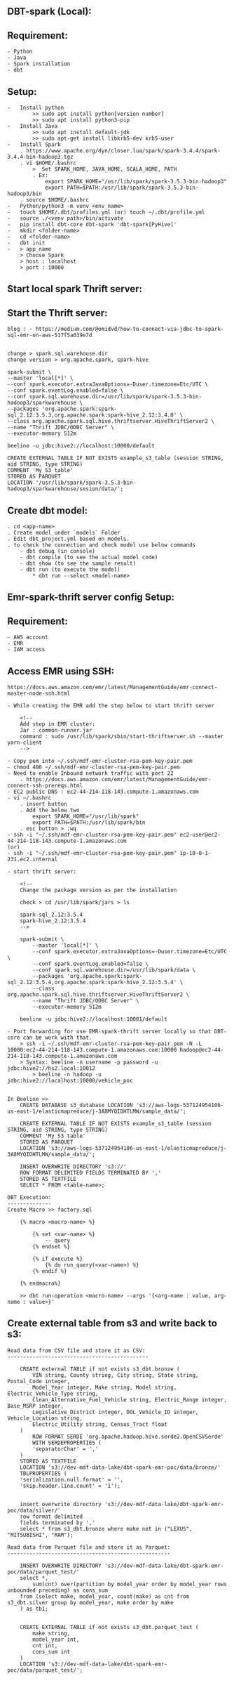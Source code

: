 
DBT-spark (Local):
------------------

Requirement:
------------

    - Python
    - Java
    - Spark installation
    - dbt

Setup:
------

    -	Install python 
            >> sudo apt install python[version number]
            >> sudo apt install python3-pip
    -   Install Java 
            >> sudo apt install default-jdk
            >> sudo apt-get install libkrb5-dev krb5-user
    -   Install Spark
        . https://www.apache.org/dyn/closer.lua/spark/spark-3.4.4/spark-3.4.4-bin-hadoop3.tgz
        . vi $HOME/.bashrc 
            >  Set SPARK_HOME, JAVA_HOME, SCALA_HOME, PATH
            . Ex:
                export SPARK_HOME="/usr/lib/spark/spark-3.5.3-bin-hadoop3"
                export PATH=$PATH:/usr/lib/spark/spark-3.5.3-bin-hadoop3/bin
        . source $HOME/.bashrc
    -	Python/python3 -m venv <env_name>
    -	touch $HOME/.dbt/profiles.yml (or) touch ~/.dbt/profile.yml
    -	source ./<venv path>/bin/activate
    -	pip install dbt-core dbt-spark 'dbt-spark[PyHive]'
    -	mkdir <folder-name>
    -	cd <folder-name>
    -	dbt init
    -	> app_name
        > Choose Spark 
        > host : localhost 
        > port : 10000

Start local spark Thrift server:
--------------------------------


Start the Thrift server:
------------------------

    blog : - https://medium.com/@omidvd/how-to-connect-via-jdbc-to-spark-sql-emr-on-aws-517f5a039e7d


    change > spark.sql.warehouse.dir
    change version > org.apache.spark, spark-hive

    spark-submit \
    --master 'local[*]' \
    --conf spark.executor.extraJavaOptions=-Duser.timezone=Etc/UTC \
    --conf spark.eventLog.enabled=false \
    --conf spark.sql.warehouse.dir=/usr/lib/spark/spark-3.5.3-bin-hadoop3/sparkwarehouse \
    --packages 'org.apache.spark:spark-sql_2.12:3.5.3,org.apache.spark:spark-hive_2.12:3.4.0' \
    --class org.apache.spark.sql.hive.thriftserver.HiveThriftServer2 \
    --name "Thrift JDBC/ODBC Server" \
    --executor-memory 512m

    beeline -u jdbc:hive2://localhost:10000/default

    CREATE EXTERNAL TABLE IF NOT EXISTS example_s3_table (session STRING, aid STRING, type STRING)
    COMMENT 'My S3 table'
    STORED AS PARQUET
    LOCATION '/usr/lib/spark/spark-3.5.3-bin-hadoop3/sparkwarehouse/sesion/data/';


Create dbt model:
-----------------

    . cd <app-name>
    . Create model under `models` Folder
    . Edit dbt_project.yml based on models.
    . to check the connection and check model use below commands
        - dbt debug (in console)
        - dbt compile (to see the actual model code)
        - dbt show (to see the sample result)
        - dbt run (to execute the model)
            * dbt run --select <model-name>


Emr-spark-thrift server config Setup:
-------------------------------------

Requirement:
------------
    - AWS account
    - EMR
    - IAM access

Access EMR using SSH:
---------------------
    https://docs.aws.amazon.com/emr/latest/ManagementGuide/emr-connect-master-node-ssh.html

    - While creating the EMR add the step below to start thrift server

        <!-- 
        Add step in EMR cluster:
        Jar : common-runner.jar
        command : sudo /usr/lib/spark/sbin/start-thriftserver.sh --master yarn-client 
        -->

    - Copy pem into ~/.ssh/mdf-emr-cluster-rsa-pem-key-pair.pem
    - chmod 400 ~/.ssh/mdf-emr-cluster-rsa-pem-key-pair.pem
    - Need to enable Inbound network traffic with port 22
        . https://docs.aws.amazon.com/emr/latest/ManagementGuide/emr-connect-ssh-prereqs.html
    - EC2 public DNS : ec2-44-214-118-143.compute-1.amazonaws.com
    - vi ~/.bashrc
        . insert button
        . Add the below two
            export SPARK_HOME="/usr/lib/spark"
            export PATH=$PATH:/usr/lib/spark/bin
        . esc button > :wq
    - ssh -i "~/.ssh/mdf-emr-cluster-rsa-pem-key-pair.pem" ec2-user@ec2-44-214-118-143.compute-1.amazonaws.com
    (or)
    - ssh -i "~/.ssh/mdf-emr-cluster-rsa-pem-key-pair.pem" ip-10-0-1-231.ec2.internal

    - start thrift server:

        <!-- 
        Change the package version as per the installation

        check > cd /usr/lib/spark/jars > ls

        spark-sql_2.12:3.5.4 
        spark-hive_2.12:3.5.4
        -->

        spark-submit \
            --master 'local[*]' \
            --conf spark.executor.extraJavaOptions=-Duser.timezone=Etc/UTC \
            --conf spark.eventLog.enabled=false \
            --conf spark.sql.warehouse.dir=/usr/lib/spark/data \
            --packages 'org.apache.spark:spark-sql_2.12:3.5.4,org.apache.spark:spark-hive_2.12:3.5.4' \
            --class org.apache.spark.sql.hive.thriftserver.HiveThriftServer2 \
            --name "Thrift JDBC/ODBC Server" \
            --executor-memory 512m

        beeline -u jdbc:hive2://localhost:10001/default
    
    - Port forwarding for use EMR-spark-thrift server locally so that DBT-core can be work with that.
        > ssh -i ~/.ssh/mdf-emr-cluster-rsa-pem-key-pair.pem -N -L 10000:ec2-44-214-118-143.compute-1.amazonaws.com:10000 hadoop@ec2-44-214-118-143.compute-1.amazonaws.com
        > Syntax: beeline -n username -p password -u jdbc:hive2://hs2.local:10012
            > beeline -n hadoop -u  jdbc:hive2://localhost:10000/vehicle_poc

    
    In Beeline >> 
        CREATE DATABASE s3_database LOCATION 's3://aws-logs-537124954106-us-east-1/elasticmapreduce/j-3A8MYQIDHTLMW/sample_data/';

        CREATE EXTERNAL TABLE IF NOT EXISTS example_s3_table (session STRING, aid STRING, type STRING)
        COMMENT 'My S3 table'
        STORED AS PARQUET
        LOCATION 's3://aws-logs-537124954106-us-east-1/elasticmapreduce/j-3A8MYQIDHTLMW/sample_data/';

        INSERT OVERWRITE DIRECTORY 's3://'
        ROW FORMAT DELIMITED FIELDS TERMINATED BY ','
        STORED AS TEXTFILE
        SELECT * FROM <table-name>;

    DBT Execution:
    --------------
    Create Macro >> factory.sql

        {% macro <macro-name> %}

            {% set <var-name> %}
                -- query
            {% endset %}

            {% if execute %}
                {% do run_query(<var-name>) %}
            {% endif %}

        {% endmacro%}

        >> dbt run-operation <macro-name> --args '{<arg-name : value, arg-name : value>}'


Create external table from s3 and write back to s3:
---------------------------------------------------

    Read data from CSV file and store it as CSV:
    ---------------------------------------------

        CREATE external TABLE if not exists s3_dbt.bronze (
            VIN string, County string, City string, State string, Postal_Code integer, 
            Model_Year integer, Make string, Model string, Electric_Vehicle_Type string, 
            Clean_Alternative_Fuel_Vehicle string, Electric_Range integer, Base_MSRP integer, 
            Legislative_District integer, DOL_Vehicle_ID integer, Vehicle_Location string, 
            Electric_Utility string, Census_Tract float
        )
            ROW FORMAT SERDE 'org.apache.hadoop.hive.serde2.OpenCSVSerde'
            WITH SERDEPROPERTIES (
            'separatorChar' = ','
        )
        STORED AS TEXTFILE
        LOCATION 's3://dev-mdf-data-lake/dbt-spark-emr-poc/data/bronze/'
        TBLPROPERTIES (
        'serialization.null.format' = '',
        'skip.header.line.count' = '1');


        insert overwrite directory 's3://dev-mdf-data-lake/dbt-spark-emr-poc/data/silver/'
        row format delimited
        fields terminated by ','
        select * from s3_dbt.bronze where make not in ("LEXUS", "MITSUBISHI", "RAM");

    Read data from Parquet file and store it as Parquet:
    ----------------------------------------------------

        INSERT OVERWRITE DIRECTORY 's3://dev-mdf-data-lake/dbt-spark-emr-poc/data/parquet_test/'
        select *, 
            sum(cnt) over(partition by model_year order by model_year rows unbounded preceding) as cons_sum
        from (select make, model_year, count(make) as cnt from s3_dbt.silver group by model_year, make order by make
        ) as tb1;


        CREATE EXTERNAL TABLE if not exists s3_dbt.parquet_test (
            make string,
            model_year int,
            cnt int, 
            cons_sum int
        )
        LOCATION 's3://dev-mdf-data-lake/dbt-spark-emr-poc/data/parquet_test/';





